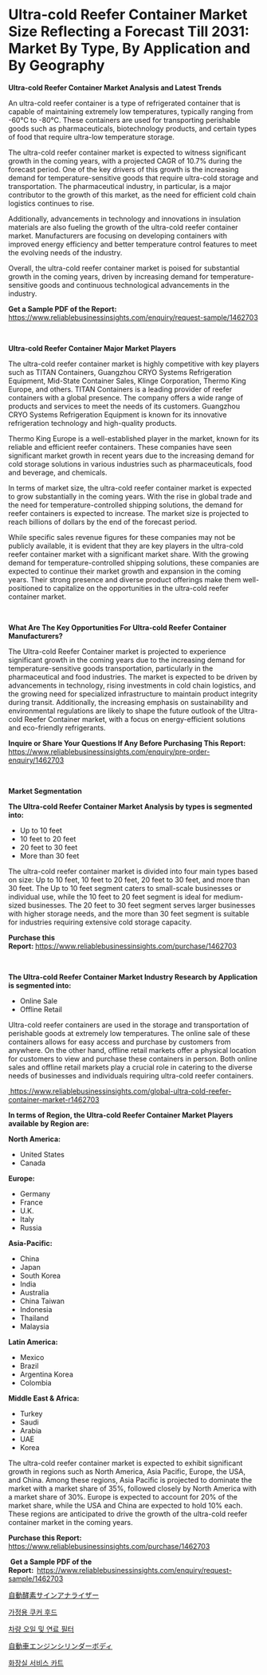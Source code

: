 <p><h1>Ultra-cold Reefer Container Market Size Reflecting a Forecast Till 2031: Market By Type, By Application and By Geography</h1></p><p><strong>Ultra-cold Reefer Container Market Analysis and Latest Trends</strong></p>
<p><p>An ultra-cold reefer container is a type of refrigerated container that is capable of maintaining extremely low temperatures, typically ranging from -60°C to -80°C. These containers are used for transporting perishable goods such as pharmaceuticals, biotechnology products, and certain types of food that require ultra-low temperature storage.</p><p>The ultra-cold reefer container market is expected to witness significant growth in the coming years, with a projected CAGR of 10.7% during the forecast period. One of the key drivers of this growth is the increasing demand for temperature-sensitive goods that require ultra-cold storage and transportation. The pharmaceutical industry, in particular, is a major contributor to the growth of this market, as the need for efficient cold chain logistics continues to rise.</p><p>Additionally, advancements in technology and innovations in insulation materials are also fueling the growth of the ultra-cold reefer container market. Manufacturers are focusing on developing containers with improved energy efficiency and better temperature control features to meet the evolving needs of the industry.</p><p>Overall, the ultra-cold reefer container market is poised for substantial growth in the coming years, driven by increasing demand for temperature-sensitive goods and continuous technological advancements in the industry.</p></p>
<p><strong>Get a Sample PDF of the Report:&nbsp;</strong> <a href="https://www.reliablebusinessinsights.com/enquiry/request-sample/1462703">https://www.reliablebusinessinsights.com/enquiry/request-sample/1462703</a></p>
<p>&nbsp;</p>
<p><strong>Ultra-cold Reefer Container Major Market Players</strong></p>
<p><p>The ultra-cold reefer container market is highly competitive with key players such as TITAN Containers, Guangzhou CRYO Systems Refrigeration Equipment, Mid-State Container Sales, Klinge Corporation, Thermo King Europe, and others. TITAN Containers is a leading provider of reefer containers with a global presence. The company offers a wide range of products and services to meet the needs of its customers. Guangzhou CRYO Systems Refrigeration Equipment is known for its innovative refrigeration technology and high-quality products. </p><p>Thermo King Europe is a well-established player in the market, known for its reliable and efficient reefer containers. These companies have seen significant market growth in recent years due to the increasing demand for cold storage solutions in various industries such as pharmaceuticals, food and beverage, and chemicals.</p><p>In terms of market size, the ultra-cold reefer container market is expected to grow substantially in the coming years. With the rise in global trade and the need for temperature-controlled shipping solutions, the demand for reefer containers is expected to increase. The market size is projected to reach billions of dollars by the end of the forecast period.</p><p>While specific sales revenue figures for these companies may not be publicly available, it is evident that they are key players in the ultra-cold reefer container market with a significant market share. With the growing demand for temperature-controlled shipping solutions, these companies are expected to continue their market growth and expansion in the coming years. Their strong presence and diverse product offerings make them well-positioned to capitalize on the opportunities in the ultra-cold reefer container market.</p></p>
<p>&nbsp;</p>
<p><strong>What Are The Key Opportunities For Ultra-cold Reefer Container Manufacturers?</strong></p>
<p><p>The Ultra-cold Reefer Container market is projected to experience significant growth in the coming years due to the increasing demand for temperature-sensitive goods transportation, particularly in the pharmaceutical and food industries. The market is expected to be driven by advancements in technology, rising investments in cold chain logistics, and the growing need for specialized infrastructure to maintain product integrity during transit. Additionally, the increasing emphasis on sustainability and environmental regulations are likely to shape the future outlook of the Ultra-cold Reefer Container market, with a focus on energy-efficient solutions and eco-friendly refrigerants.</p></p>
<p><strong>Inquire or Share Your Questions If Any Before Purchasing This Report:</strong> <a href="https://www.reliablebusinessinsights.com/enquiry/pre-order-enquiry/1462703">https://www.reliablebusinessinsights.com/enquiry/pre-order-enquiry/1462703</a></p>
<p>&nbsp;</p>
<p><strong>Market Segmentation</strong></p>
<p><strong>The Ultra-cold Reefer Container Market Analysis by types is segmented into:</strong></p>
<p><ul><li>Up to 10 feet</li><li>10 feet to 20 feet</li><li>20 feet to 30 feet</li><li>More than 30 feet</li></ul></p>
<p><p>The ultra-cold reefer container market is divided into four main types based on size: Up to 10 feet, 10 feet to 20 feet, 20 feet to 30 feet, and more than 30 feet. The Up to 10 feet segment caters to small-scale businesses or individual use, while the 10 feet to 20 feet segment is ideal for medium-sized businesses. The 20 feet to 30 feet segment serves larger businesses with higher storage needs, and the more than 30 feet segment is suitable for industries requiring extensive cold storage capacity.</p></p>
<p><strong>Purchase this Report:&nbsp;</strong><a href="https://www.reliablebusinessinsights.com/purchase/1462703">https://www.reliablebusinessinsights.com/purchase/1462703</a></p>
<p>&nbsp;</p>
<p><strong>The Ultra-cold Reefer Container Market Industry Research by Application is segmented into:</strong></p>
<p><ul><li>Online Sale</li><li>Offline Retail</li></ul></p>
<p><p>Ultra-cold reefer containers are used in the storage and transportation of perishable goods at extremely low temperatures. The online sale of these containers allows for easy access and purchase by customers from anywhere. On the other hand, offline retail markets offer a physical location for customers to view and purchase these containers in person. Both online sales and offline retail markets play a crucial role in catering to the diverse needs of businesses and individuals requiring ultra-cold reefer containers.</p></p>
<p><a href="https://www.reliablebusinessinsights.com/global-ultra-cold-reefer-container-market-r1462703">&nbsp;https://www.reliablebusinessinsights.com/global-ultra-cold-reefer-container-market-r1462703</a></p>
<p><strong>In terms of Region, the Ultra-cold Reefer Container Market Players available by Region are:</strong></p>
<p>
    <p> <strong> North America: </strong>
        <ul>
            <li>United States</li>
            <li>Canada</li>
        </ul>
        </p> 
    <p> <strong> Europe: </strong>
        <ul>
            <li>Germany</li>
            <li>France</li>
            <li>U.K.</li>
            <li>Italy</li>
            <li>Russia</li>
        </ul>
        </p> 
    <p> <strong> Asia-Pacific: </strong>
        <ul>
            <li>China</li>
            <li>Japan</li>
            <li>South Korea</li>
            <li>India</li>
            <li>Australia</li>
            <li>China Taiwan</li>
            <li>Indonesia</li>
            <li>Thailand</li>
            <li>Malaysia</li>
        </ul>
        </p> 
    <p> <strong> Latin America: </strong>
        <ul>
            <li>Mexico</li>
            <li>Brazil</li>
            <li>Argentina Korea</li>
            <li>Colombia</li>
        </ul>
        </p> 
    <p> <strong> Middle East & Africa: </strong>
        <ul>
            <li>Turkey</li>
            <li>Saudi</li>
            <li>Arabia</li>
            <li>UAE</li>
            <li>Korea</li>
        </ul>
    </p>
    </p>
<p><p>The ultra-cold reefer container market is expected to exhibit significant growth in regions such as North America, Asia Pacific, Europe, the USA, and China. Among these regions, Asia Pacific is projected to dominate the market with a market share of 35%, followed closely by North America with a market share of 30%. Europe is expected to account for 20% of the market share, while the USA and China are expected to hold 10% each. These regions are anticipated to drive the growth of the ultra-cold reefer container market in the coming years.</p></p>
<p><strong>Purchase this Report: </strong><a href="https://www.reliablebusinessinsights.com/purchase/1462703">https://www.reliablebusinessinsights.com/purchase/1462703</a></p>
<p>&nbsp;<strong>Get a Sample PDF of the Report:&nbsp;&nbsp;</strong><a href="https://www.reliablebusinessinsights.com/enquiry/request-sample/1462703">https://www.reliablebusinessinsights.com/enquiry/request-sample/1462703</a></p>
<p><strong></strong></p>
<p><p><a href="https://github.com/EstaSprer20231/Market-Research-Report-List-2/blob/main/2100966110062.md">自動酵素サインアナライザー</a></p><p><a href="https://github.com/Gregost89076vddcv/Market-Research-Report-List-1/blob/main/3413484104831.md">가정용 쿠커 후드</a></p><p><a href="https://medium.com/@dandier2003/%EC%B0%A8%EB%9F%89%EC%9A%A9-%EC%98%A4%EC%9D%BC-%EB%B0%8F-%EC%97%B0%EB%A3%8C-%ED%95%84%ED%84%B0-%EC%8B%9C%EC%9E%A5-%EC%9D%B8%EC%82%AC%EC%9D%B4%ED%8A%B8-%EC%8B%9C%EC%9E%A5-%EB%8F%99%ED%96%A5-%EC%84%B1%EC%9E%A5-2024%EB%85%84%EB%B6%80%ED%84%B0-2031%EB%85%84%EA%B9%8C%EC%A7%80-%EC%98%88%EC%B8%A1-5a795540f1de">차량 오일 및 연료 필터</a></p><p><a href="https://medium.com/@jaremington56/%E8%87%AA%E5%8B%95%E8%BB%8A%E3%82%A8%E3%83%B3%E3%82%B8%E3%83%B3%E3%82%B7%E3%83%AA%E3%83%B3%E3%83%80%E3%83%BC%E3%83%9C%E3%83%87%E3%82%A3%E3%81%AE%E5%B8%82%E5%A0%B4%E8%A6%8F%E6%A8%A1-%E5%B8%82%E5%A0%B4%E5%8B%95%E5%90%91%E3%81%A8%E5%B8%82%E5%A0%B4%E4%BA%88%E6%B8%AC-2024%E5%B9%B4%E3%81%8B%E3%82%892031%E5%B9%B4-db211c636060">自動車エンジンシリンダーボディ</a></p><p><a href="https://github.com/dollarearner151/Market-Research-Report-List-1/blob/main/4370948104832.md">화장실 서비스 카트</a></p></p>